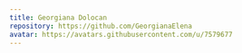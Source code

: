 ```yaml
---
title: Georgiana Dolocan
repository: https://github.com/GeorgianaElena
avatar: https://avatars.githubusercontent.com/u/7579677
---
```

